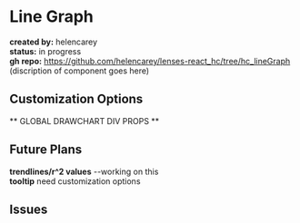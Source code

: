 # Line Graph 
**created by:** helencarey  
**status:** in progress  
**gh repo:**  https://github.com/helencarey/lenses-react_hc/tree/hc_lineGraph
(discription of component goes here)

## Customization Options
** GLOBAL DRAWCHART DIV PROPS **

## Future Plans
**trendlines/r^2 values** --working on this  
**tooltip** need customization options

## Issues
